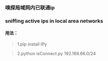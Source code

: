 ### 嗅探局域网内已联通ip  
### sniffing active ips in local area networks

#### 用法：

> 1.pip install IPy

> 2.python isConnect.py 192.168.66.0/24